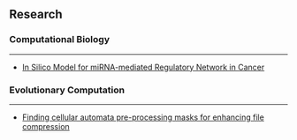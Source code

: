 ## Research

### Computational Biology
---

 - [In Silico Model for miRNA-mediated Regulatory Network in Cancer](https://github.com/compbiolabucf/PTNet)


### Evolutionary Computation
---

- [Finding cellular automata pre-processing masks for enhancing file compression](http://www.cs.ucf.edu/~ecl/projects/ca-compress.html)
